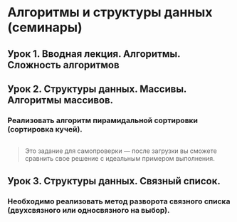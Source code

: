 # Алгоритмы и структуры данных (семинары)

## Урок 1. Вводная лекция. Алгоритмы. Сложность алгоритмов

## Урок 2. Структуры данных. Массивы. Алгоритмы массивов.

### **Реализовать алгоритм пирамидальной сортировки (сортировка кучей).**
```
```
>Это задание для самопроверки — после загрузки вы сможете сравнить свое решение с идеальным примером выполнения.

## Урок 3. Структуры данных. Связный список.

### **Необходимо реализовать метод разворота связного списка (двухсвязного или односвязного на выбор).**
```
```
